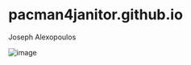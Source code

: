 # pacman4janitor.github.io
Joseph Alexopoulos


![image](https://user-images.githubusercontent.com/122423963/211951011-a8f3a79f-e3d3-4b7f-85a8-c7749bfd59eb.png)
